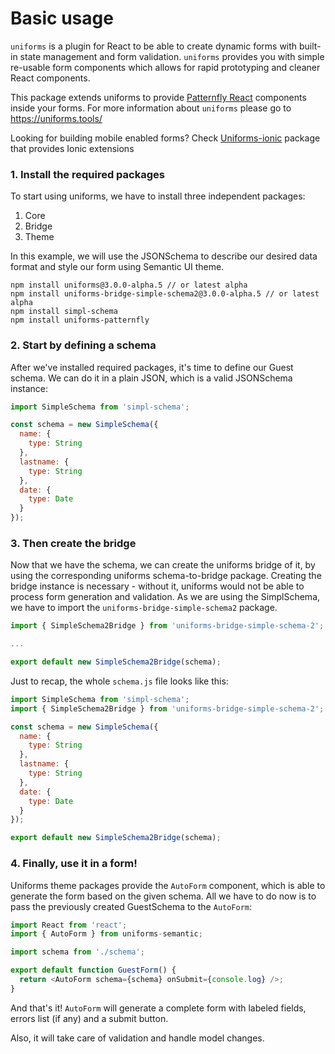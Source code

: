 # Basic usage

`uniforms` is a plugin for React to be able to create dynamic forms with built-in state management and form validation. 
`uniforms` provides you with simple re-usable form components which allows for rapid prototyping and cleaner React components.

This package extends uniforms to provide [Patternfly React](https://www.patternfly.org/v4/) components inside your forms.
For more information about `uniforms` please go to https://uniforms.tools/ 

Looking for building mobile enabled forms? Check [Uniforms-ionic](https://github.com/aerogear/uniforms-ionic) package that provides Ionic extensions

### 1. Install the required packages

To start using uniforms, we have to install three independent packages:

1. Core
2. Bridge
3. Theme

In this example, we will use the JSONSchema to describe our desired data format and style our form using Semantic UI theme.

```shell
npm install uniforms@3.0.0-alpha.5 // or latest alpha
npm install uniforms-bridge-simple-schema2@3.0.0-alpha.5 // or latest alpha
npm install simpl-schema
npm install uniforms-patternfly
```

<!-- **Note**: When using a themed package, remember to include correct styles! If you are willing to run this example by yourself,
have a read on [Semantic UI React's theme usage](https://react.semantic-ui.com/usage/#theme). -->

### 2. Start by defining a schema

After we've installed required packages, it's time to define our Guest schema. We can do it in a plain JSON, which is a valid JSONSchema instance:

```javascript
import SimpleSchema from 'simpl-schema';

const schema = new SimpleSchema({
  name: {
    type: String
  },
  lastname: {
    type: String
  },
  date: {
    type: Date
  }
});
```

### 3. Then create the bridge

Now that we have the schema, we can create the uniforms bridge of it, by using the corresponding uniforms schema-to-bridge package.
Creating the bridge instance is necessary - without it, uniforms would not be able to process form generation and validation.
As we are using the SimplSchema, we have to import the `uniforms-bridge-simple-schema2` package.

```js
import { SimpleSchema2Bridge } from 'uniforms-bridge-simple-schema-2';

...

export default new SimpleSchema2Bridge(schema);
```

Just to recap, the whole `schema.js` file looks like this:

```js
import SimpleSchema from 'simpl-schema';
import { SimpleSchema2Bridge } from 'uniforms-bridge-simple-schema-2';

const schema = new SimpleSchema({
  name: {
    type: String
  },
  lastname: {
    type: String
  },
  date: {
    type: Date
  }
});

export default new SimpleSchema2Bridge(schema);
```

### 4. Finally, use it in a form!

Uniforms theme packages provide the `AutoForm` component, which is able to generate the form based on the given schema.
All we have to do now is to pass the previously created GuestSchema to the `AutoForm`:

```js
import React from 'react';
import { AutoForm } from uniforms-semantic;

import schema from './schema';

export default function GuestForm() {
  return <AutoForm schema={schema} onSubmit={console.log} />;
}
```

And that's it! `AutoForm` will generate a complete form with labeled fields, errors list (if any) and a submit button.

Also, it will take care of validation and handle model changes.
